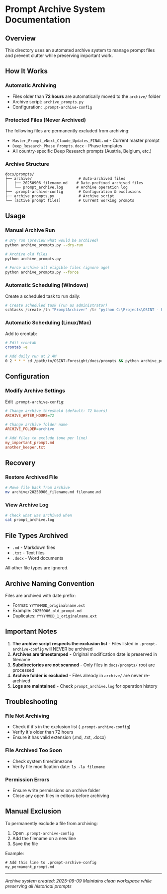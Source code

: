 # Prompt Archive System Documentation

## Overview
This directory uses an automated archive system to manage prompt files and prevent clutter while preserving important work.

## How It Works

### Automatic Archiving
- Files older than **72 hours** are automatically moved to the `archive/` folder
- Archive script: `archive_prompts.py`
- Configuration: `.prompt-archive-config`

### Protected Files (Never Archived)
The following files are permanently excluded from archiving:
- `Master_Prompt_vNext_Claude_Updates_FINAL.md` - Current master prompt
- `Deep_Research_Phase_Prompts.docx` - Phase templates
- All country-specific Deep Research prompts (Austria, Belgium, etc.)

### Archive Structure
```
docs/prompts/
├── archive/                     # Auto-archived files
│   ├── 20250906_filename.md    # Date-prefixed archived files
│   └── prompt_archive.log      # Archive operation log
├── .prompt-archive-config       # Configuration & exclusions
├── archive_prompts.py           # Archive script
└── [active prompt files]        # Current working prompts
```

## Usage

### Manual Archive Run
```bash
# Dry run (preview what would be archived)
python archive_prompts.py --dry-run

# Archive old files
python archive_prompts.py

# Force archive all eligible files (ignore age)
python archive_prompts.py --force
```

### Automatic Scheduling (Windows)
Create a scheduled task to run daily:
```powershell
# Create scheduled task (run as administrator)
schtasks /create /tn "PromptArchiver" /tr "python C:\Projects\OSINT - Foresight\docs\prompts\archive_prompts.py" /sc daily /st 02:00
```

### Automatic Scheduling (Linux/Mac)
Add to crontab:
```bash
# Edit crontab
crontab -e

# Add daily run at 2 AM
0 2 * * * cd /path/to/OSINT-Foresight/docs/prompts && python archive_prompts.py
```

## Configuration

### Modify Archive Settings
Edit `.prompt-archive-config`:
```ini
# Change archive threshold (default: 72 hours)
ARCHIVE_AFTER_HOURS=72

# Change archive folder name
ARCHIVE_FOLDER=archive

# Add files to exclude (one per line)
my_important_prompt.md
another_keeper.txt
```

## Recovery

### Restore Archived File
```bash
# Move file back from archive
mv archive/20250906_filename.md filename.md
```

### View Archive Log
```bash
# Check what was archived when
cat prompt_archive.log
```

## File Types Archived
- `.md` - Markdown files
- `.txt` - Text files  
- `.docx` - Word documents

All other file types are ignored.

## Archive Naming Convention
Files are archived with date prefix:
- Format: `YYYYMMDD_originalname.ext`
- Example: `20250906_old_prompt.md`
- Duplicates: `YYYYMMDD_1_originalname.ext`

## Important Notes

1. **The archive script respects the exclusion list** - Files listed in `.prompt-archive-config` will NEVER be archived
2. **Archives are timestamped** - Original modification date is preserved in filename
3. **Subdirectories are not scanned** - Only files in `docs/prompts/` root are processed
4. **Archive folder is excluded** - Files already in `archive/` are never re-archived
5. **Logs are maintained** - Check `prompt_archive.log` for operation history

## Troubleshooting

### File Not Archiving
- Check if it's in the exclusion list (`.prompt-archive-config`)
- Verify it's older than 72 hours
- Ensure it has valid extension (.md, .txt, .docx)

### File Archived Too Soon
- Check system time/timezone
- Verify file modification date: `ls -la filename`

### Permission Errors
- Ensure write permissions on archive folder
- Close any open files in editors before archiving

## Manual Exclusion
To permanently exclude a file from archiving:
1. Open `.prompt-archive-config`
2. Add the filename on a new line
3. Save the file

Example:
```
# Add this line to .prompt-archive-config
my_permanent_prompt.md
```

---

*Archive system created: 2025-09-09*
*Maintains clean workspace while preserving all historical prompts*